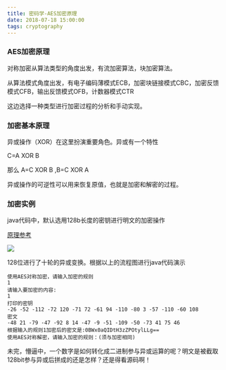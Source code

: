 ```yaml
---
title: 密码学-AES加密原理
date: 2018-07-18 15:00:00
tags: cryptography
---
```


### AES加密原理

对称加密从算法类型的角度出发，有流加密算法，块加密算法。

从算法模式角度出发，有电子编码薄模式ECB，加密块链接模式CBC，加密反馈模式CFB，输出反馈模式OFB，计数器模式CTR

这边选择一种类型进行加密过程的分析和手动实现。

### 加密基本原理

异或操作（XOR）在这里扮演重要角色。异或有一个特性

C=A XOR B

那么 A=C XOR B ,B=C XOR A

异或操作的可逆性可以用来恢复原值，也就是加密和解密的过程。

### 加密实例

java代码中，默认选用128b长度的密钥进行明文的加密操作

[原理参考](https://www.jianshu.com/p/65dd6b8cfdd2)

![](https://wx4.sinaimg.cn/large/c1b251b3gy1ftdqztkk8ej20680ep3ys.jpg)



128位进行了十轮的异或变换。根据以上的流程图进行java代码演示



```
使用AES对称加密，请输入加密的规则
1
请输入要加密的内容:
1
打印的密钥
-26 -52 -112 -72 120 -71 72 -61 94 -110 -80 3 -57 -110 -60 108 
密文
-48 21 -79 -47 -92 8 14 -47 -9 -51 -109 -50 -73 41 75 46 
根据输入的规则1加密后的密文是:0BWx0aQIDtH3zZPOtylLLg==
使用AES对称解密，请输入加密的规则：(须与加密相同)

```



未完，懵逼中，一个数字是如何转化成二进制参与异或运算的呢？明文是被截取128bit参与异或后拼成的还是怎样？还是得看源码啊！



















